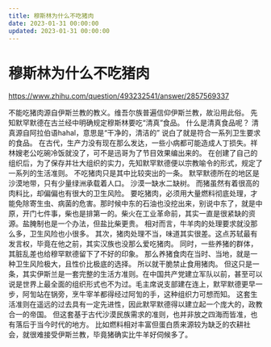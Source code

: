 ```yaml
---
title: 穆斯林为什么不吃猪肉
date: 2023-01-31 00:00:00
updated: 2023-01-31 00:00:00
---
```


# 穆斯林为什么不吃猪肉

https://www.zhihu.com/question/493232541/answer/2857569337

不能吃猪肉源自伊斯兰教的教义。维吾尔族普遍信仰伊斯兰教，故沿用此俗。
先知默罕默德在古兰经中明确规定穆斯林要吃“清真”食品。
什么是清真食品呢？
清真源自阿拉伯语hahal，意思是“干净的，清洁的”
说白了就是符合一系列卫生要求的食品。
在古代，生产力没有现在那么发达，一些小病都可能造成人丁损失。祥林嫂老公吃碗冷饭就没了，可不是迅哥为了节目效果编出来的。
在创建了自己的组织后，为了保存并壮大组织的实力，先知默罕默德便以宗教喻令的形式，规定了一系列的生活准则。
不吃猪肉只是其中比较突出的一条。
默罕默德所在的地区是沙漠地带，只有少量绿洲承载着人口。
沙漠一缺水二缺树。
而猪虽然有着很高的肉料比，却偏偏也有很大的卫生风险。
要吃猪肉，必须用大量燃料彻底处理，才能免除寄生虫、病菌的危害。那时候中东的石油也没挖出来，别说中东了，就是中原，开门七件事，柴也是排第一的。柴火在工业革命前，其实一直是很紧缺的资源。盐腌制也是一个办法，但盐比柴更贵。
相对而言，牛羊肉的处理要求就没那么多，卫生风险也小很多。
其次，猪肉处理不当，味道其实很差。这点苏轼最有发言权，毕竟在他之前，其实汉族也没那么爱吃猪肉。
同时，一些养猪的群体，其脏乱差也给穆罕默德留下了不好的印象。
那么养猪食肉在当时、当地，就是一种卫生风险极大，且性价比极底的选择。
所以就干脆禁止食用猪肉。
但这只是一条，其实伊斯兰是一套完整的生活方准则。在中国共产党建立军队以前，甚至可以说是世界上最全面的组织形式也不为过。毛主席说支部建在连上，默罕默德更早一步，阿訇站在锅旁，烹牛宰羊都得经过阿訇的手，这种组织力可想而知。
这套生活准则在遥远的过去具有一定先进性，因此默罕默德得以建立起一个庞大的，政教合一的帝国。
但这套基于古代沙漠民族需求的准则，也并非放之四海而皆准，也有落后于当今时代的地方。
比如燃料相对丰富但蛋白质来源较为缺乏的农耕社会，就很难接受伊斯兰教，毕竟猪确实比牛羊好伺候多了。
